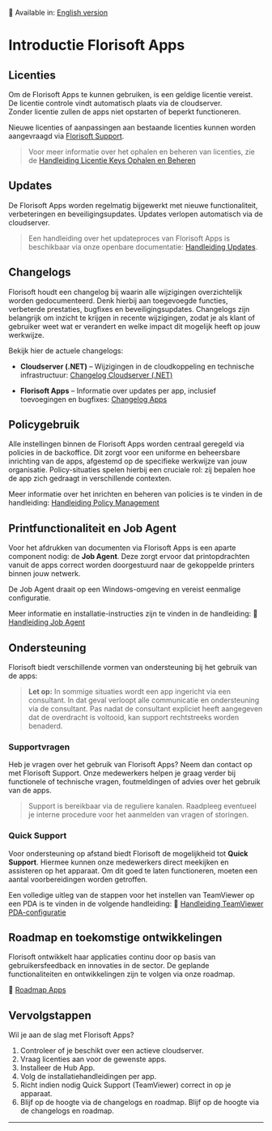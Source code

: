 📘 Available in: [English version](https://github.com/florisoft/User.Manuals/blob/main/CLOUD%20APPLICATIONS/README_EN.md)

# Introductie Florisoft Apps

## Licenties

Om de Florisoft Apps te kunnen gebruiken, is een geldige licentie vereist.  
De licentie controle vindt automatisch plaats via de cloudserver.  
Zonder licentie zullen de apps niet opstarten of beperkt functioneren.

Nieuwe licenties of aanpassingen aan bestaande licenties kunnen worden aangevraagd via [Florisoft Support](https://www.florisoft.nl/contact).

> Voor meer informatie over het ophalen en beheren van licenties, zie de [Handleiding Licentie Keys Ophalen en Beheren](https://github.com/florisoft/User.Manuals/blob/main/CLOUD%20APPLICATIONS/App%20Configuration/Licentie%20Keys%20ophalen%20en%20beheren.md)

## Updates

De Florisoft Apps worden regelmatig bijgewerkt met nieuwe functionaliteit, verbeteringen en beveiligingsupdates. Updates verlopen automatisch via de cloudserver.

> Een handleiding over het updateproces van Florisoft Apps is beschikbaar via onze openbare documentatie: [Handleiding Updates](https://github.com/florisoft/User.Manuals/tree/main/BASIS/Updating%20Florisoft).

## Changelogs

Florisoft houdt een changelog bij waarin alle wijzigingen overzichtelijk worden gedocumenteerd. Denk hierbij aan toegevoegde functies, verbeterde prestaties, bugfixes en beveiligingsupdates. Changelogs zijn belangrijk om inzicht te krijgen in recente wijzigingen, zodat je als klant of gebruiker weet wat er verandert en welke impact dit mogelijk heeft op jouw werkwijze.

Bekijk hier de actuele changelogs:

* **Cloudserver (.NET)** – Wijzigingen in de cloudkoppeling en technische infrastructuur:
   [Changelog Cloudserver (.NET)](https://www.florisoft.nl/changelog/Changelog_Florisoft_dotnet.html)

* **Florisoft Apps** – Informatie over updates per app, inclusief toevoegingen en bugfixes:
   [Changelog Apps](https://app.florisoft.nl/apps/latest/changelog.html)

## Policygebruik

Alle instellingen binnen de Florisoft Apps worden centraal geregeld via policies in de backoffice. Dit zorgt voor een uniforme en beheersbare inrichting van de apps, afgestemd op de specifieke werkwijze van jouw organisatie. Policy-situaties spelen hierbij een cruciale rol: zij bepalen hoe de app zich gedraagt in verschillende contexten.

Meer informatie over het inrichten en beheren van policies is te vinden in de handleiding: [Handleiding Policy Management](https://github.com/florisoft/User.Manuals/blob/main/BASIS/Policy%20Management/Handleiding%20Policy%20Management%20NL.md)


## Printfunctionaliteit en Job Agent

Voor het afdrukken van documenten via Florisoft Apps is een aparte component nodig: de **Job Agent**. Deze zorgt ervoor dat printopdrachten vanuit de apps correct worden doorgestuurd naar de gekoppelde printers binnen jouw netwerk.

De Job Agent draait op een Windows-omgeving en vereist eenmalige configuratie.

Meer informatie en installatie-instructies zijn te vinden in de handleiding:
🔗 [Handleiding Job Agent](https://github.com/florisoft/User.Manuals/tree/main/CLOUD%20APPLICATIONS/Apps%20Windows/Job-Agent)

## Ondersteuning

Florisoft biedt verschillende vormen van ondersteuning bij het gebruik van de apps:

> **Let op:** In sommige situaties wordt een app ingericht via een consultant. In dat geval verloopt alle communicatie en ondersteuning via de consultant. Pas nadat de consultant expliciet heeft aangegeven dat de overdracht is voltooid, kan support rechtstreeks worden benaderd.

### Supportvragen

Heb je vragen over het gebruik van Florisoft Apps? Neem dan contact op met Florisoft Support. Onze medewerkers helpen je graag verder bij functionele of technische vragen, foutmeldingen of advies over het gebruik van de apps.

> Support is bereikbaar via de reguliere kanalen. Raadpleeg eventueel je interne procedure voor het aanmelden van vragen of storingen.

### Quick Support

Voor ondersteuning op afstand biedt Florisoft de mogelijkheid tot **Quick Support**. Hiermee kunnen onze medewerkers direct meekijken en assisteren op het apparaat. Om dit goed te laten functioneren, moeten een aantal voorbereidingen worden getroffen.

Een volledige uitleg van de stappen voor het instellen van TeamViewer op een PDA is te vinden in de volgende handleiding:
🔗 [Handleiding TeamViewer PDA-configuratie](https://github.com/florisoft/User.Manuals/tree/main/HARDWARE/PDA%20configuration/Teamviewer%20PDA)


## Roadmap en toekomstige ontwikkelingen

Florisoft ontwikkelt haar applicaties continu door op basis van gebruikersfeedback en innovaties in de sector. De geplande functionaliteiten en ontwikkelingen zijn te volgen via onze roadmap.

🔗 [Roadmap Apps](https://app.florisoft.nl/apps/latest/roadmap.html)

## Vervolgstappen

Wil je aan de slag met Florisoft Apps?

1. Controleer of je beschikt over een actieve cloudserver.
2. Vraag licenties aan voor de gewenste apps.
3. Installeer de Hub App.
4. Volg de installatiehandleidingen per app.
5. Richt indien nodig Quick Support (TeamViewer) correct in op je apparaat.
6. Blijf op de hoogte via de changelogs en roadmap. Blijf op de hoogte via de changelogs en roadmap.

---

